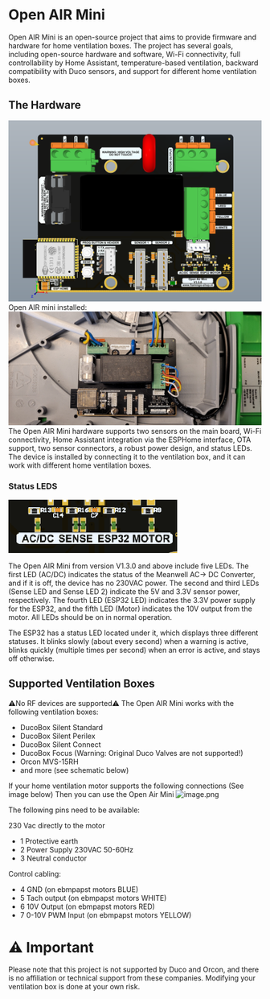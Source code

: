 # Open AIR Mini

Open AIR Mini is an open-source project that aims to provide firmware and hardware for home ventilation boxes. The project has several goals, including open-source hardware and software, Wi-Fi connectivity, full controllability by Home Assistant, temperature-based ventilation, backward compatibility with Duco sensors, and support for different home ventilation boxes.

## The Hardware
![image.png](https://github.com/Flamingo-tech/Open-AIR/blob/main/Open%20Air%20Mini/Hardware/Pictures/Open_AIR_Mini_V1.3.0.jpg?raw=true)
Open AIR mini installed:
![image.png](https://github.com/Flamingo-tech/Open-AIR/blob/main/Open%20Air%20Mini/Hardware/Pictures/Open_AIR-Mini_V1.3.0_Installed.jpg?raw=true)
The Open AIR Mini hardware supports two sensors on the main board, Wi-Fi connectivity, Home Assistant integration via the ESPHome interface, OTA support, two sensor connectors, a robust power design, and status LEDs. The device is installed by connecting it to the ventilation box, and it can work with different home ventilation boxes. 

### Status LEDS
 ![image.png](https://github.com/Flamingo-tech/Open-AIR/blob/main/Open%20Air%20Mini/Hardware/Pictures/Open_AIR_Mini_LEDS.png?raw=true)

The Open AIR Mini from version V1.3.0 and above include five LEDs. The first LED (AC/DC) indicates the status of the Meanwell AC-> DC Converter, and if it is off, the device has no 230VAC power. The second and third LEDs (Sense LED and Sense LED 2) indicate the 5V and 3.3V sensor power, respectively. The fourth LED (ESP32 LED) indicates the 3.3V power supply for the ESP32, and the fifth LED (Motor) indicates the 10V output from the motor. All LEDs should be on in normal operation. 

The ESP32 has a status LED located under it, which displays three different statuses. It blinks slowly (about every second) when a warning is active, blinks quickly (multiple times per second) when an error is active, and stays off otherwise.

## Supported Ventilation Boxes

⚠No RF devices are supported⚠
The Open AIR Mini works with the following ventilation boxes:
 - DucoBox Silent Standard
 - DucoBox Silent Perilex
 - DucoBox Silent Connect
 - DucoBox Focus (Warning: Original Duco Valves are not supported!)
 - Orcon MVS-15RH
 - and more (see schematic below)
 
 If your home ventilation motor supports the following connections (See image below) Then you can use the Open Air Mini
 ![image.png](https://www.flamingo-tech.nl/wp-content/uploads/2022/11/EBM2.png) 
 
The following pins need to be available:

230 Vac directly to the motor
 - 1 Protective earth
 - 2 Power Supply 230VAC 50-60Hz
 - 3 Neutral conductor
 
 Control cabling:
 - 4 GND (on ebmpapst motors BLUE)
 - 5 Tach output (on ebmpapst motors WHITE)
 - 6 10V Output (on ebmpapst motors RED)
 - 7 0-10V PWM Input (on ebmpapst motors YELLOW)
 

# ⚠ Important

Please note that this project is not supported by Duco and Orcon, and there is no affiliation or technical support from these companies. Modifying your ventilation box is done at your own risk.
